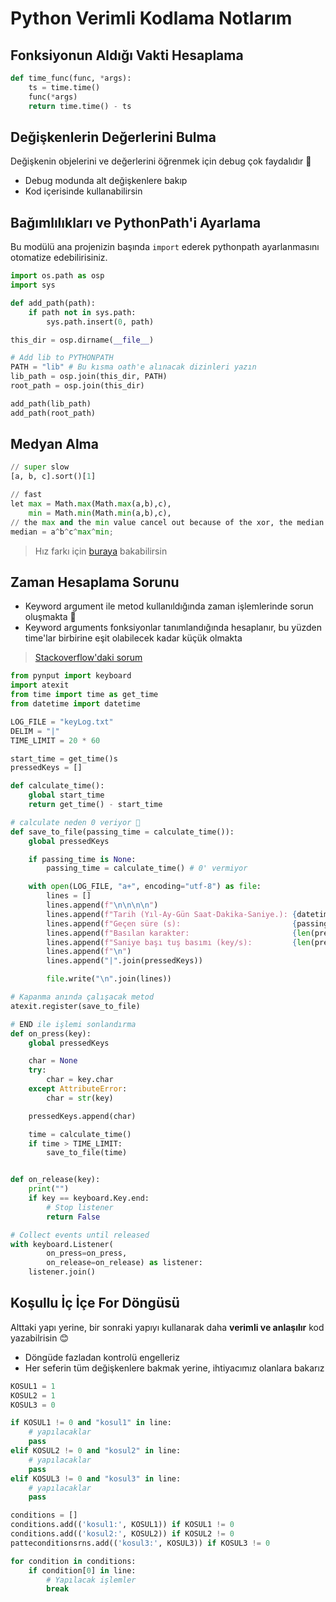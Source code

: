 # Python Verimli Kodlama Notlarım 

## Fonksiyonun Aldığı Vakti Hesaplama

```python
def time_func(func, *args):
    ts = time.time()
    func(*args)
    return time.time() - ts
```

## Değişkenlerin Değerlerini Bulma

Değişkenin objelerini ve değerlerini öğrenmek için debug çok faydalıdır 🌟

- Debug modunda alt değişkenlere bakıp
- Kod içerisinde kullanabilirsin

## Bağımlılıkları ve PythonPath'i Ayarlama

Bu modülü ana projenizin başında `import` ederek pythonpath ayarlanmasını otomatize edebilirisiniz.

```python
import os.path as osp
import sys

def add_path(path):
    if path not in sys.path:
        sys.path.insert(0, path)

this_dir = osp.dirname(__file__)

# Add lib to PYTHONPATH
PATH = "lib" # Bu kısma oath'e alınacak dizinleri yazın
lib_path = osp.join(this_dir, PATH)
root_path = osp.join(this_dir)

add_path(lib_path)
add_path(root_path)
```

## Medyan Alma

```python
// super slow
[a, b, c].sort()[1]
```

```python
// fast
let max = Math.max(Math.max(a,b),c),
    min = Math.min(Math.min(a,b),c),
// the max and the min value cancel out because of the xor, the median remains
median = a^b^c^max^min;
```

> Hız farkı için [buraya](https://jsperf.com/fast-median-of-three) bakabilirsin

## Zaman Hesaplama Sorunu

- Keyword argument ile metod kullanıldığında zaman işlemlerinde sorun oluşmakta 🤔
- Keyword arguments fonksiyonlar tanımlandığında hesaplanır, bu yüzden time'lar birbirine eşit olabilecek kadar küçük olmakta

> [Stackoverflow'daki sorum](https://stackoverflow.com/q/56759000/9770490)

```python
from pynput import keyboard
import atexit
from time import time as get_time
from datetime import datetime

LOG_FILE = "keyLog.txt"
DELIM = "|"
TIME_LIMIT = 20 * 60

start_time = get_time()s
pressedKeys = []

def calculate_time():
    global start_time
    return get_time() - start_time

# calculate neden 0 veriyor 🤔
def save_to_file(passing_time = calculate_time()):
    global pressedKeys

    if passing_time is None:
        passing_time = calculate_time() # 0' vermiyor

    with open(LOG_FILE, "a+", encoding="utf-8") as file:
        lines = []
        lines.append(f"\n\n\n\n")
        lines.append(f"Tarih (Yıl-Ay-Gün Saat-Dakika-Saniye.): {datetime.now()}")
        lines.append(f"Geçen süre (s):                         {passing_time}")
        lines.append(f"Basılan karakter:                       {len(pressedKeys)}")
        lines.append(f"Saniye başı tuş basımı (key/s):         {len(pressedKeys) / passing_time}")
        lines.append(f"\n")
        lines.append("|".join(pressedKeys))

        file.write("\n".join(lines))

# Kapanma anında çalışacak metod
atexit.register(save_to_file)

# END ile işlemi sonlandırma
def on_press(key):
    global pressedKeys

    char = None
    try:
        char = key.char
    except AttributeError:
        char = str(key)

    pressedKeys.append(char)

    time = calculate_time()
    if time > TIME_LIMIT:
        save_to_file(time)


def on_release(key):
    print("")
    if key == keyboard.Key.end:
        # Stop listener
        return False

# Collect events until released
with keyboard.Listener(
        on_press=on_press,
        on_release=on_release) as listener:
    listener.join()

```

## Koşullu İç İçe For Döngüsü

Alttaki yapı yerine, bir sonraki yapıyı kullanarak daha **verimli ve anlaşılır** kod yazabilrisin 😊

- Döngüde fazladan kontrolü engelleriz
- Her seferin tüm değişkenlere bakmak yerine, ihtiyacımız olanlara bakarız

```python
KOSUL1 = 1
KOSUL2 = 1
KOSUL3 = 0

if KOSUL1 != 0 and "kosul1" in line:
    # yapılacaklar
    pass
elif KOSUL2 != 0 and "kosul2" in line:
    # yapılacaklar
    pass
elif KOSUL3 != 0 and "kosul3" in line:
    # yapılacaklar
    pass

```

```python
conditions = []
conditions.add(('kosul1:', KOSUL1)) if KOSUL1 != 0
conditions.add(('kosul2:', KOSUL2)) if KOSUL2 != 0
patteconditionsrns.add(('kosul3:', KOSUL3)) if KOSUL3 != 0

for condition in conditions:
    if condition[0] in line:
        # Yapılacak işlemler
        break
```
